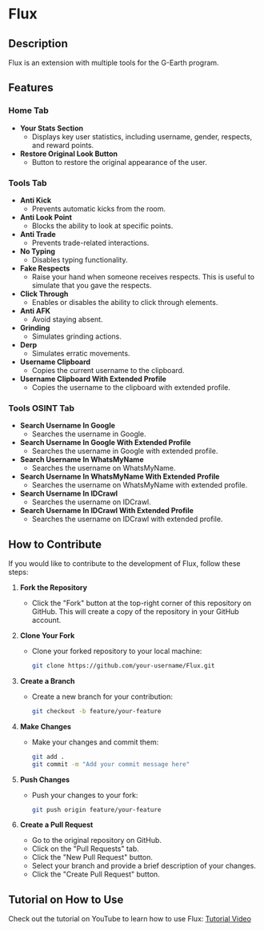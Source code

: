 # Flux

## Description
Flux is an extension with multiple tools for the G-Earth program.

## Features

### Home Tab
- **Your Stats Section**
  - Displays key user statistics, including username, gender, respects, and reward points.
- **Restore Original Look Button**
  - Button to restore the original appearance of the user.

### Tools Tab
- **Anti Kick**
  - Prevents automatic kicks from the room.
- **Anti Look Point**
  - Blocks the ability to look at specific points.
- **Anti Trade**
  - Prevents trade-related interactions.
- **No Typing**
  - Disables typing functionality.
- **Fake Respects**
  - Raise your hand when someone receives respects. This is useful to simulate that you gave the respects.
- **Click Through**
  - Enables or disables the ability to click through elements.
- **Anti AFK**
  - Avoid staying absent.
- **Grinding**
  - Simulates grinding actions.
- **Derp**
  - Simulates erratic movements.
- **Username Clipboard**
  - Copies the current username to the clipboard.
- **Username Clipboard With Extended Profile**
  - Copies the username to the clipboard with extended profile.

### Tools OSINT Tab
- **Search Username In Google**
  - Searches the username in Google.
- **Search Username In Google With Extended Profile**
  - Searches the username in Google with extended profile.
- **Search Username In WhatsMyName**
  - Searches the username on WhatsMyName.
- **Search Username In WhatsMyName With Extended Profile**
  - Searches the username on WhatsMyName with extended profile.
- **Search Username In IDCrawl**
  - Searches the username on IDCrawl.
- **Search Username In IDCrawl With Extended Profile**
  - Searches the username on IDCrawl with extended profile.

## How to Contribute

If you would like to contribute to the development of Flux, follow these steps:

1. **Fork the Repository**
   - Click the "Fork" button at the top-right corner of this repository on GitHub. This will create a copy of the repository in your GitHub account.

2. **Clone Your Fork**
   - Clone your forked repository to your local machine:
     ```bash
     git clone https://github.com/your-username/Flux.git
     ```

3. **Create a Branch**
   - Create a new branch for your contribution:
     ```bash
     git checkout -b feature/your-feature
     ```

4. **Make Changes**
   - Make your changes and commit them:
     ```bash
     git add .
     git commit -m "Add your commit message here"
     ```

5. **Push Changes**
   - Push your changes to your fork:
     ```bash
     git push origin feature/your-feature
     ```

6. **Create a Pull Request**
   - Go to the original repository on GitHub.
   - Click on the "Pull Requests" tab.
   - Click the "New Pull Request" button.
   - Select your branch and provide a brief description of your changes.
   - Click the "Create Pull Request" button.

## Tutorial on How to Use
Check out the tutorial on YouTube to learn how to use Flux: [Tutorial Video](https://www.youtube.com/watch?v=IEeTXPioQnM)
